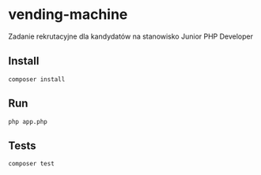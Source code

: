 # vending-machine
Zadanie rekrutacyjne dla kandydatów na stanowisko Junior PHP Developer

## Install
`composer install`
## Run
`php app.php`
## Tests
`composer test`

